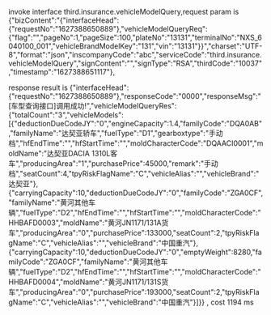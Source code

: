 invoke interface third.insurance.vehicleModelQuery,request param is {"bizContent":"{\"interfaceHead\":{\"requestNo\":\"1627388650889\"},\"vehicleModelQueryReq\":{\"flag\":\"\",\"pageNo\":1,\"pageSize\":100,\"plateNo\":\"13131\",\"terminalNo\":\"NXS_6040100_001\",\"vehicleBrandModelKey\":\"131\",\"vin\":\"13131\"}}","charset":"UTF-8","format":"json","inscompanyCode":"abc","serviceCode":"third.insurance.vehicleModelQuery","signContent":"","signType":"RSA","thirdCode":"10037","timestamp":"1627388651117"},









 response result is {"interfaceHead":{"requestNo":"1627388650889"},"responseCode":"0000","responseMsg":"[车型查询接口]调用成功!","vehicleModelQueryRes":{"totalCount":"3","vehicleModels":[{"deductionDueCodeJY":"0","engineCapacity":1.4,"familyCode":"DQA0AB","familyName":"达契亚轿车","fuelType":"D1","gearboxtype":"手动档","hfEndTime":"","hfStartTime":"","moldCharacterCode":"DQAACI0001","moldName":"达契亚DACIA 1310L客车","producingArea":"1","purchasePrice":45000,"remark":"手动档","seatCount":4,"tpyRiskFlagName":"C","vehicleAlias":"","vehicleBrand":"达契亚"},{"carryingCapacity":10,"deductionDueCodeJY":"0","familyCode":"ZGA0CF","familyName":"黄河其他车辆","fuelType":"D2","hfEndTime":"","hfStartTime":"","moldCharacterCode":"HHBAFD0003","moldName":"黄河JN1171/131A货车","producingArea":"0","purchasePrice":133000,"seatCount":2,"tpyRiskFlagName":"C","vehicleAlias":"","vehicleBrand":"中国重汽"},{"carryingCapacity":10,"deductionDueCodeJY":"0","emptyWeight":8280,"familyCode":"ZGA0CF","familyName":"黄河其他车辆","fuelType":"D2","hfEndTime":"","hfStartTime":"","moldCharacterCode":"HHBAFD0004","moldName":"黄河JN1171/131S货车","producingArea":"0","purchasePrice":193000,"seatCount":2,"tpyRiskFlagName":"C","vehicleAlias":"","vehicleBrand":"中国重汽"}]}} , cost 1194 ms